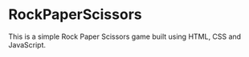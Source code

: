 # RockPaperScissors

This is a simple Rock Paper Scissors game built using HTML, CSS and JavaScript.
